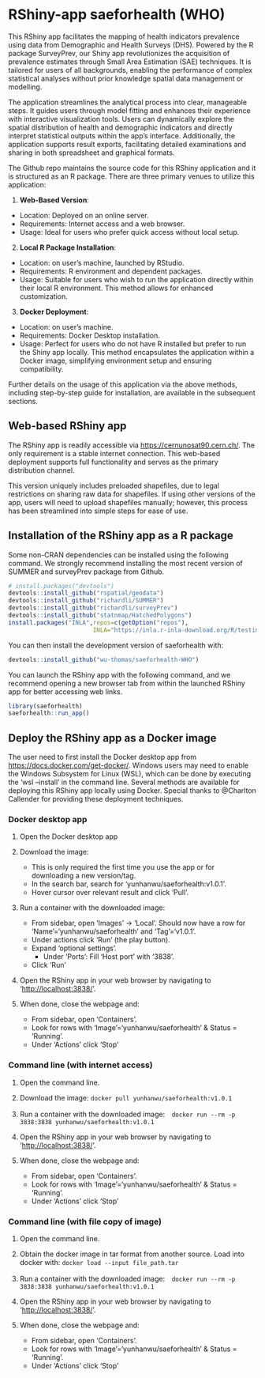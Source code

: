 
<!-- README.md is generated from README.Rmd. Please edit that file -->

# RShiny-app saeforhealth (WHO)

<!-- badges: start -->
<!-- badges: end -->

This RShiny app facilitates the mapping of health indicators prevalence
using data from Demographic and Health Surveys (DHS). Powered by the R
package SurveyPrev, our Shiny app revolutionizes the acquisition of
prevalence estimates through Small Area Estimation (SAE) techniques. It
is tailored for users of all backgrounds, enabling the performance of
complex statistical analyses without prior knowledge spatial data
management or modelling.

The application streamlines the analytical process into clear,
manageable steps. It guides users through model fitting and enhances
their experience with interactive visualization tools. Users can
dynamically explore the spatial distribution of health and demographic
indicators and directly interpret statistical outputs within the app’s
interface. Additionally, the application supports result exports,
facilitating detailed examinations and sharing in both spreadsheet and
graphical formats.

The Github repo maintains the source code for this RShiny application
and it is structured as an R package. There are three primary venues to
utilize this application:

1.  **Web-Based Version**:

- Location: Deployed on an online server.
- Requirements: Internet access and a web browser.
- Usage: Ideal for users who prefer quick access without local setup.

2.  **Local R Package Installation**:

- Location: on user’s machine, launched by RStudio.
- Requirements: R environment and dependent packages.
- Usage: Suitable for users who wish to run the application directly
  within their local R environment. This method allows for enhanced
  customization.

3.  **Docker Deployment**:

- Location: on user’s machine.
- Requirements: Docker Desktop installation.
- Usage: Perfect for users who do not have R installed but prefer to run
  the Shiny app locally. This method encapsulates the application within
  a Docker image, simplifying environment setup and ensuring
  compatibility.

Further details on the usage of this application via the above methods,
including step-by-step guide for installation, are available in the
subsequent sections.

## Web-based RShiny app

The RShiny app is readily accessible via
<https://cernunosat90.cern.ch/>. The only requirement is a stable
internet connection. This web-based deployment supports full
functionality and serves as the primary distribution channel.

This version uniquely includes preloaded shapefiles, due to legal
restrictions on sharing raw data for shapefiles. If using other versions
of the app, users will need to upload shapefiles manually; however, this
process has been streamlined into simple steps for ease of use.

## Installation of the RShiny app as a R package

Some non-CRAN dependencies can be installed using the following command.
We strongly recommend installing the most recent version of SUMMER and
surveyPrev package from Github.

``` r
# install.packages("devtools")
devtools::install_github("rspatial/geodata")
devtools::install_github("richardli/SUMMER")
devtools::install_github("richardli/surveyPrev")
devtools::install_github("statnmap/HatchedPolygons")
install.packages("INLA",repos=c(getOption("repos"),
                        INLA="https://inla.r-inla-download.org/R/testing"),dep=TRUE)
```

You can then install the development version of saeforhealth with:

``` r
devtools::install_github("wu-thomas/saeforhealth-WHO")
```

You can launch the RShiny app with the following command, and we
recommend opening a new browser tab from within the launched RShiny app
for better accessing web links.

``` r
library(saeforhealth)
saeforhealth::run_app()
```

## Deploy the RShiny app as a Docker image

The user need to first install the Docker desktop app from
<https://docs.docker.com/get-docker/>. Windows users may need to enable
the Windows Subsystem for Linux (WSL), which can be done by executing
the ‘wsl –install’ in the command line. Several methods are available
for deploying this RShiny app locally using Docker. Special thanks to
@Charlton Callender for providing these deployment techniques.

### Docker desktop app

1.  Open the Docker desktop app

2.  Download the image:

    - This is only required the first time you use the app or for
      downloading a new version/tag.
    - In the search bar, search for ‘yunhanwu/saeforhealth:v1.0.1’.
    - Hover cursor over relevant result and click ‘Pull’.

3.  Run a container with the downloaded image:

    - From sidebar, open ‘Images’ -\> ‘Local’. Should now have a row for
      ‘Name’=‘yunhanwu/saeforhealth’ and ‘Tag’=‘v1.0.1’.
    - Under actions click ‘Run’ (the play button).
    - Expand ‘optional settings’.
      - Under ‘Ports’: Fill ‘Host port’ with ‘3838’.
    - Click ‘Run’

4.  Open the RShiny app in your web browser by navigating to
    ‘<http://localhost:3838/>’.

5.  When done, close the webpage and:

    - From sidebar, open ‘Containers’.
    - Look for rows with ‘Image’=‘yunhanwu/saeforhealth’ & Status =
      ‘Running’.
    - Under ‘Actions’ click ‘Stop’

### Command line (with internet access)

1.  Open the command line.

2.  Download the image: `docker pull yunhanwu/saeforhealth:v1.0.1`

3.  Run a container with the downloaded
    image:　`docker run --rm -p 3838:3838 yunhanwu/saeforhealth:v1.0.1`

4.  Open the RShiny app in your web browser by navigating to
    ‘<http://localhost:3838/>’.

5.  When done, close the webpage and:

    - From sidebar, open ‘Containers’.
    - Look for rows with ‘Image’=‘yunhanwu/saeforhealth’ & Status =
      ‘Running’.
    - Under ‘Actions’ click ‘Stop’

### Command line (with file copy of image)

1.  Open the command line.

2.  Obtain the docker image in tar format from another source. Load into
    docker with: `docker load --input file_path.tar`

3.  Run a container with the downloaded
    image:　`docker run --rm -p 3838:3838 yunhanwu/saeforhealth:v1.0.1`

4.  Open the RShiny app in your web browser by navigating to
    ‘<http://localhost:3838/>’.

5.  When done, close the webpage and:

    - From sidebar, open ‘Containers’.
    - Look for rows with ‘Image’=‘yunhanwu/saeforhealth’ & Status =
      ‘Running’.
    - Under ‘Actions’ click ‘Stop’
